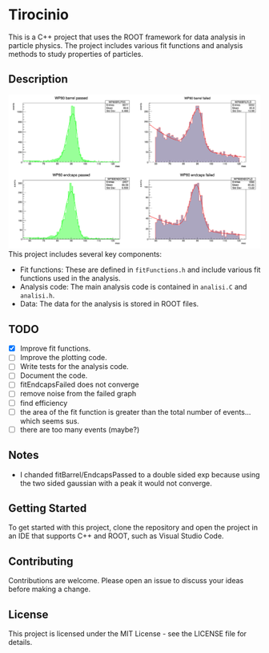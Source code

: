 # Tirocinio 

This is a C++ project that uses the ROOT framework for data analysis in particle physics. The project includes various fit functions and analysis methods to study properties of particles.

## Description
![graph](canvas.png)
This project includes several key components:

- Fit functions: These are defined in `fitFunctions.h` and include various fit functions used in the analysis.
- Analysis code: The main analysis code is contained in `analisi.C` and `analisi.h`.
- Data: The data for the analysis is stored in ROOT files.

## TODO

- [x] Improve fit functions.
- [ ] Improve the plotting code.
- [ ] Write tests for the analysis code.
- [ ] Document the code.
- [ ] fitEndcapsFailed does not converge
- [ ] remove noise from the failed graph
- [ ] find efficiency
- [ ] the area of the fit function is greater than the total number of events... which seems sus.
- [ ] there are too many events (maybe?) 

## Notes
- I chanded fitBarrel/EndcapsPassed to a double sided exp because using the two sided gaussian with a peak it would not converge.

## Getting Started

To get started with this project, clone the repository and open the project in an IDE that supports C++ and ROOT, such as Visual Studio Code.

## Contributing

Contributions are welcome. Please open an issue to discuss your ideas before making a change.

## License

This project is licensed under the MIT License - see the LICENSE file for details.